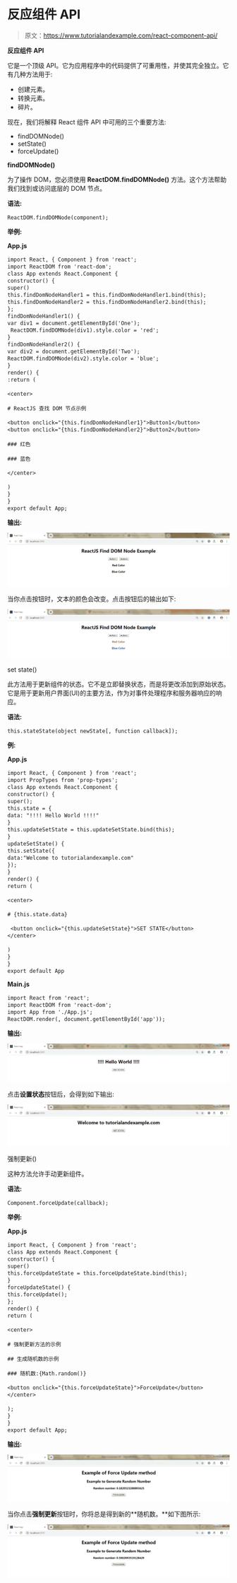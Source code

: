 # 反应组件 API

> 原文：<https://www.tutorialandexample.com/react-component-api/>

**反应组件 API**

它是一个顶级 API。它为应用程序中的代码提供了可重用性，并使其完全独立。它有几种方法用于:

*   创建元素。
*   转换元素。
*   碎片。

现在，我们将解释 React 组件 API 中可用的三个重要方法:

*   findDOMNode()
*   setState()
*   forceUpdate()

**findDOMNode()**

为了操作 DOM，您必须使用 **ReactDOM.findDOMNode()** 方法。这个方法帮助我们找到或访问底层的 DOM 节点。

**语法:**

```
ReactDOM.findDOMNode(component);
```

**举例:**

**App.js**

```
import React, { Component } from 'react';
import ReactDOM from 'react-dom'; 
class App extends React.Component {
constructor() {
super()
this.findDomNodeHandler1 = this.findDomNodeHandler1.bind(this);
this.findDomNodeHandler2 = this.findDomNodeHandler2.bind(this);
};
findDomNodeHandler1() {
var div1 = document.getElementById('One');
 ReactDOM.findDOMNode(div1).style.color = 'red';
}
findDomNodeHandler2() {
var div2 = document.getElementById('Two');
ReactDOM.findDOMNode(div2).style.color = 'blue';
}
render() {
:return (

<center>

# ReactJS 查找 DOM 节点示例

<button onclick="{this.findDomNodeHandler1}">Button1</button>
<button onclick="{this.findDomNodeHandler2}">Button2</button>

### 红色

### 蓝色

</center>

)
}
}
export default App;  
```

**输出:**

![Reactjs find Dom node Example](img/fe6595f264fd442de2695a9293783e51.png)

当你点击按钮时，文本的颜色会改变。点击按钮后的输出如下:

![React js Find dom node](img/4c0e2ef6333d1ecd406b8d74db4cb1f5.png)

set state()

此方法用于更新组件的状态。它不是立即替换状态，而是将更改添加到原始状态。它是用于更新用户界面(UI)的主要方法，作为对事件处理程序和服务器响应的响应。

**语法:**

```
this.stateState(object newState[, function callback]);
```

**例:**

**App.js**

```
import React, { Component } from 'react';
import PropTypes from 'prop-types'; 
class App extends React.Component { 
constructor() {
super();
this.state = {
data: "!!!! Hello World !!!!"
}
this.updateSetState = this.updateSetState.bind(this);
}
updateSetState() {
this.setState({
data:"Welcome to tutorialandexample.com"
});
}
render() {
return (

<center>

# {this.state.data}

 <button onclick="{this.updateSetState}">SET STATE</button> 
</center>

)
}
}  
export default App  
```

**Main.js**

```
import React from 'react';
import ReactDOM from 'react-dom';
import App from './App.js'; 
ReactDOM.render(, document.getElementById('app')); 
```

**输出:**

![Hello world!](img/0b117a9e566363da1be353e0dfb1d9ef.png)

点击**设置状态**按钮后，会得到如下输出:

![welcome to tutorialandexample](img/85aa203e4f1899984199613978cf821b.png)

强制更新()

这种方法允许手动更新组件。

**语法:**

```
Component.forceUpdate(callback);
```

**举例:**

**App.js**

```
import React, { Component } from 'react';
class App extends React.Component {
constructor() {
super()
this.forceUpdateState = this.forceUpdateState.bind(this);
}
forceUpdateState() {
this.forceUpdate();
};
render() {
return (

<center>

# 强制更新方法的示例

## 生成随机数的示例

### 随机数:{Math.random()}

<button onclick="{this.forceUpdateState}">ForceUpdate</button>
</center>

);
}
}
export default App;  
```

**输出:**

![Example of force update method](img/c32aa1f21a90ca8af8a089d9594b3254.png)

当你点击**强制更新**按钮时，你将总是得到新的**随机数。**如下图所示:

![to generate random number](img/19e8f3411c11818bf934f380a63420d5.png)